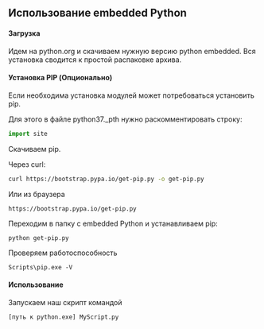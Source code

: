 ## Использование embedded Python

#### Загрузка

Идем на python.org и скачиваем нужную версию python embedded.
Вся установка сводится к простой распаковке архива.

#### Установка PIP (Опционально)
Если необходима установка модулей может потребоваться установить pip.

Для этого в файле python37._pth нужно раскомментировать строку:
```python
import site
```

Скачиваем pip. 

Через curl:

```bash
curl https://bootstrap.pypa.io/get-pip.py -o get-pip.py
```

Или из браузера

```
https://bootstrap.pypa.io/get-pip.py
```

Переходим в папку с embedded Python и устанавливаем pip:

```
python get-pip.py
```

Проверяем работоспособность 

```
Scripts\pip.exe -V
```

#### Использование

Запускаем наш скрипт командой

```
[путь к python.exe] MyScript.py
```